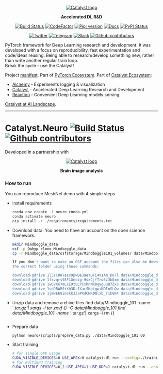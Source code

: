 <div align="center">


[![Catalyst logo](https://raw.githubusercontent.com/catalyst-team/catalyst-pics/master/pics/catalyst_logo.png)](https://github.com/catalyst-team/catalyst)

**Accelerated DL R&D**

[![Build Status](http://66.248.205.49:8111/app/rest/builds/buildType:id:Catalyst_Deploy/statusIcon.svg)](http://66.248.205.49:8111/project.html?projectId=Catalyst&tab=projectOverview&guest=1)
[![CodeFactor](https://www.codefactor.io/repository/github/catalyst-team/catalyst/badge)](https://www.codefactor.io/repository/github/catalyst-team/catalyst)
[![Pipi version](https://img.shields.io/pypi/v/catalyst.svg)](https://pypi.org/project/catalyst/)
[![Docs](https://img.shields.io/badge/dynamic/json.svg?label=docs&url=https%3A%2F%2Fpypi.org%2Fpypi%2Fcatalyst%2Fjson&query=%24.info.version&colorB=brightgreen&prefix=v)](https://catalyst-team.github.io/catalyst/index.html)
[![PyPI Status](https://pepy.tech/badge/catalyst)](https://pepy.tech/project/catalyst)

[![Twitter](https://img.shields.io/badge/news-on%20twitter-499feb)](https://twitter.com/catalyst_core)
[![Telegram](https://img.shields.io/badge/channel-on%20telegram-blue)](https://t.me/catalyst_team)
[![Slack](https://img.shields.io/badge/Catalyst-slack-success)](https://join.slack.com/t/catalyst-team-core/shared_invite/zt-d9miirnn-z86oKDzFMKlMG4fgFdZafw)
[![Github contributors](https://img.shields.io/github/contributors/catalyst-team/catalyst.svg?logo=github&logoColor=white)](https://github.com/catalyst-team/catalyst/graphs/contributors)

</div>

PyTorch framework for Deep Learning research and development.
It was developed with a focus on reproducibility,
fast experimentation and code/ideas reusing.
Being able to research/develop something new,
rather than write another regular train loop. <br/>
Break the cycle - use the Catalyst!

Project [manifest](https://github.com/catalyst-team/catalyst/blob/master/MANIFEST.md). Part of [PyTorch Ecosystem](https://pytorch.org/ecosystem/). Part of [Catalyst Ecosystem](https://docs.google.com/presentation/d/1D-yhVOg6OXzjo9K_-IS5vSHLPIUxp1PEkFGnpRcNCNU/edit?usp=sharing):
- [Alchemy](https://github.com/catalyst-team/alchemy) - Experiments logging & visualization
- [Catalyst](https://github.com/catalyst-team/catalyst) - Accelerated Deep Learning Research and Development
- [Reaction](https://github.com/catalyst-team/reaction) - Convenient Deep Learning models serving

[Catalyst at AI Landscape](https://landscape.lfai.foundation/selected=catalyst).

---

# Catalyst.Neuro [![Build Status](https://travis-ci.com/catalyst-team/neuro.svg?branch=master)](https://travis-ci.com/catalyst-team/neuro) [![Github contributors](https://img.shields.io/github/contributors/catalyst-team/neuro.svg?logo=github&logoColor=white)](https://github.com/catalyst-team/neuro/graphs/contributors)

Developed in a partnership with

<div align="center">

[![Catalyst logo](https://raw.githubusercontent.com/catalyst-team/catalyst-pics/master/third_party_pics/TReNDS_logo.png)](https://trendscenter.org)

**Brain image analysis**

</div>

### How to run

You can reproduce MeshNet demo with 4 simple steps
- Install requirements
    ```bash
    conda env create -f neuro_conda.yml
    conda activate neuro
    pip install -r ./requirements/requirements.txt
    ```
- Download data. You need to have an account on the open science framework.
    ```bash
    mkdir Mindboggle_data
    osf -p 9ahyp clone Mindboggle_data
    cp -r Mindboggle_data/osfstorage/Mindboggle101_volumes/ data/Mindboggle_data/

    If you don't want to make an OSF account the files can also be downloaded
    the correct folder using these commands:

    download-gdrive 1l3YCRW7ezV9pw0e3aeYDFi4VsAm_DO7l data/Mindboggle_data/
    download-gdrive 1fxvqrs98F1Gnozg-HsxCjfTrw5zJbQxm data/Mindboggle_data/
    download-gdrive 1w0VXG7mLkE9tULPIxhnNK0qyguuQ7Zx8 data/Mindboggle_data/
    download-gdrive 1soDBWB0iXb3Dc1XarSKgfgwiKDInSLQw data/Mindboggle_data/
    download-gdrive 1jmwE69imokKJJaPKdCNK0Qlxb_r1bGN4 data/Mindboggle_data/

- Unzip data and remove archive files
    find data/Mindboggle_101 -name '*.tar.gz'| xargs -i tar zxvf {} -C data/Mindboggle_101
    find data/Mindboggle_101 -name '*.tar.gz'| xargs -i rm {}
    ```
- Prepare data
    ```bash
    python neuro/scripts/prepare_data.py ./data/Mindboggle_101 60
    ```
- Start training
    ```bash
    # for single GPU usage
    CUDA_VISIBLE_DEVICES=0 USE_APEX=0 catalyst-dl run --config=./training/configs/config.yml  --verbose
    # for multiGPU training
    CUDA_VISIBLE_DEVICES=0,2 USE_APEX=1 USE_DDP=1 catalyst-dl run --config=./training/configs/config.yml --verbose
    ```



